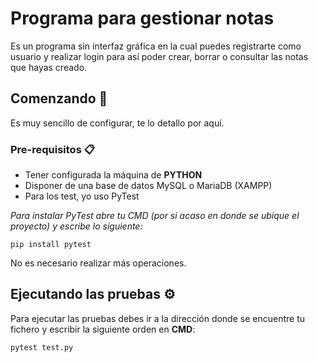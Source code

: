 # Programa para gestionar notas

Es un programa sin interfaz gráfica en la cual puedes registrarte como usuario y realizar login para así poder crear, borrar o consultar las notas que hayas creado.

## Comenzando 🚀

Es muy sencillo de configurar, te lo detallo por aquí.

### Pre-requisitos 📋

* Tener configurada la máquina de **PYTHON**
* Disponer de una base de datos MySQL o MariaDB (XAMPP)
* Para los test, yo uso PyTest

_Para instalar PyTest abre tu CMD (por si acaso en donde se ubique el proyecto) y escribe lo siguiente:_

```
pip install pytest
```

No es necesario realizar más operaciones.

## Ejecutando las pruebas ⚙️

Para ejecutar las pruebas debes ir a la dirección donde se encuentre tu fichero y escribir la siguiente orden en **CMD**:

```
pytest test.py
```